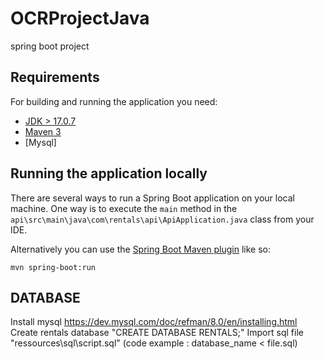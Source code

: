 # OCRProjectJava
spring boot project
## Requirements

For building and running the application you need:

- [JDK > 17.0.7](https://www.oracle.com/java/technologies/downloads/)
- [Maven 3](https://maven.apache.org)
- [Mysql]

## Running the application locally

There are several ways to run a Spring Boot application on your local machine. One way is to execute the `main` method in the `api\src\main\java\com\rentals\api\ApiApplication.java` class from your IDE.

Alternatively you can use the [Spring Boot Maven plugin](https://docs.spring.io/spring-boot/docs/current/reference/html/build-tool-plugins-maven-plugin.html) like so:

```shell
mvn spring-boot:run
```
## DATABASE

Install mysql https://dev.mysql.com/doc/refman/8.0/en/installing.html
Create rentals database "CREATE DATABASE RENTALS;"
Import sql file "ressources\sql\script.sql" (code example : database_name < file.sql)

